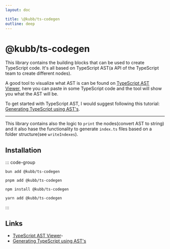```yaml
---
layout: doc

title: \@kubb/ts-codegen
outline: deep
---
```

# @kubb/ts-codegen

This library contains the building blocks that can be used to create TypeScript code. It's all based on TypeScript AST(a API of the TypeScript team to create different nodes).

A good tool to visualize what AST is can be found on [TypeScript AST Viewer](https://ts-ast-viewer.com), here you can paste in some TypeScript code and the tool will show you what the AST will be.

To get started with TypeScript AST, I would suggest following this tutorial: [Generating TypeScript using AST's](https://nabeelvalley.co.za/docs/javascript/typescript-ast/).

<hr/>

This library contains also the logic to `print` the nodes(convert AST to string) and it also hase the functionality to generate `index.ts` files based on a folder structure(see `writeIndexes`).

## Installation

::: code-group

```shell [bun <img src="/feature/bun.svg"/>] 
bun add @kubb/ts-codegen
```

```shell [pnpm <img src="/feature/pnpm.svg"/>] 
pnpm add @kubb/ts-codegen
```

```shell [npm <img src="/feature/npm.svg"/>] 
npm install @kubb/ts-codegen
```

```shell [yarn <img src="/feature/yarn.svg"/>] 
yarn add @kubb/ts-codegen
```

:::

## Links

- [TypeScript AST Viewer](https://ts-ast-viewer.com)-
- [Generating TypeScript using AST's](https://nabeelvalley.co.za/docs/javascript/typescript-ast/)